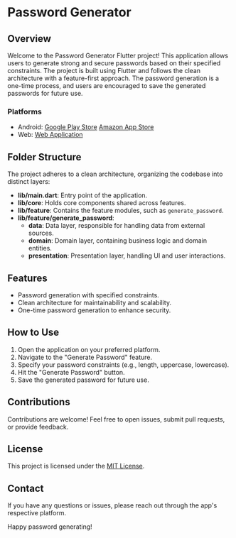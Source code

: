 # Password Generator

## Overview

Welcome to the Password Generator Flutter project! This application allows users to generate strong and secure passwords based on their specified constraints. The project is built using Flutter and follows the clean architecture with a feature-first approach. The password generation is a one-time process, and users are encouraged to save the generated passwords for future use.

### Platforms

- Android: 
    [Google Play Store](https://play.google.com/store/apps/details?id=in.dayproduction.password_generator&hl=en)
    [Amazon App Store](https://www.amazon.com/gp/product/B0CVF1K2RR)
- Web: [Web Application](https://password-generator-e00b6.web.app/)

## Folder Structure

The project adheres to a clean architecture, organizing the codebase into distinct layers:

- **lib/main.dart**: Entry point of the application.
- **lib/core**: Holds core components shared across features.
- **lib/feature**: Contains the feature modules, such as `generate_password`.
- **lib/feature/generate_password**:
  - **data**: Data layer, responsible for handling data from external sources.
  - **domain**: Domain layer, containing business logic and domain entities.
  - **presentation**: Presentation layer, handling UI and user interactions.

## Features

- Password generation with specified constraints.
- Clean architecture for maintainability and scalability.
- One-time password generation to enhance security.

## How to Use

1. Open the application on your preferred platform.
2. Navigate to the "Generate Password" feature.
3. Specify your password constraints (e.g., length, uppercase, lowercase).
4. Hit the "Generate Password" button.
5. Save the generated password for future use.

## Contributions

Contributions are welcome! Feel free to open issues, submit pull requests, or provide feedback.

## License

This project is licensed under the [MIT License](LICENSE).

## Contact

If you have any questions or issues, please reach out through the app's respective platform.

Happy password generating!
